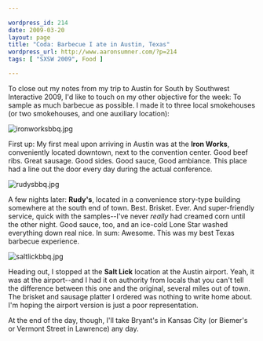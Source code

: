 ```yaml
---
 
wordpress_id: 214
date: 2009-03-20
layout: page
title: "Coda: Barbecue I ate in Austin, Texas"
wordpress_url: http://www.aaronsumner.com/?p=214
tags: [ "SXSW 2009", Food ]

---
```


To close out my notes from my trip to Austin for South by Southwest
Interactive 2009, I'd like to touch on my other objective for the week:
To sample as much barbecue as possible. I made it to three local
smokehouses (or two smokehouses, and one auxiliary location):

![ironworksbbq.jpg](http://www.aaronsumner.com/uploads/2009/03/ironworksbbq.jpg)

First up: My first meal upon arriving in Austin was at the **Iron
Works**, conveniently located downtown, next to the convention center.
Good beef ribs. Great sausage. Good sides. Good sauce, Good ambiance.
This place had a line out the door every day during the actual
conference.

![rudysbbq.jpg](http://www.aaronsumner.com/uploads/2009/03/rudysbbq.jpg)

A few nights later: **Rudy's**, located in a convenience story-type
building somewhere at the south end of town. Best. Brisket. Ever. And
super-friendly service, quick with the samples--I've never *really* had
creamed corn until the other night. Good sauce, too, and an ice-cold
Lone Star washed everything down real nice. In sum: Awesome. This was my
best Texas barbecue experience.

![saltlickbbq.jpg](http://www.aaronsumner.com/uploads/2009/03/saltlickbbq.jpg)

Heading out, I stopped at the **Salt Lick** location at the Austin
airport. Yeah, it was at the airport--and I had it on authority from
locals that you can't tell the difference between this one and the
original, several miles out of town. The brisket and sausage platter I
ordered was nothing to write home about. I'm hoping the airport version
is just a poor representation.

At the end of the day, though, I'll take Bryant's in Kansas City (or
Biemer's or Vermont Street in Lawrence) any day.
